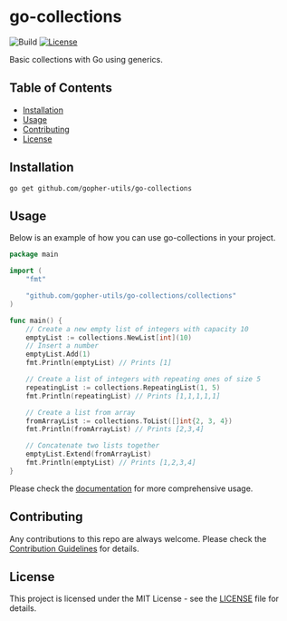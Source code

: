 # go-collections
<p>
<img src="https://github.com/gopher-utils/go-collections/actions/workflows/build.yml/badge.svg" alt="Build">
<a href="https://github.com/gopher-utils/go-collections/blob/main/LICENSE"><img src="https://img.shields.io/badge/license-MIT-purple" alt="License"></a>
</p>

Basic collections with Go using generics.

## Table of Contents

- [Installation](#installation)
- [Usage](#usage)
- [Contributing](#contributing)
- [License](#license)

## Installation

```shell
go get github.com/gopher-utils/go-collections
```

## Usage

Below is an example of how you can use go-collections in your project.

```go
package main

import (
	"fmt"

	"github.com/gopher-utils/go-collections/collections"
)

func main() {
	// Create a new empty list of integers with capacity 10
	emptyList := collections.NewList[int](10)
	// Insert a number
	emptyList.Add(1)
	fmt.Println(emptyList) // Prints [1]

	// Create a list of integers with repeating ones of size 5
	repeatingList := collections.RepeatingList(1, 5)
	fmt.Println(repeatingList) // Prints [1,1,1,1,1]

	// Create a list from array
	fromArrayList := collections.ToList([]int{2, 3, 4})
	fmt.Println(fromArrayList) // Prints [2,3,4]

	// Concatenate two lists together
	emptyList.Extend(fromArrayList)
	fmt.Println(emptyList) // Prints [1,2,3,4]
}

```

Please check the [documentation](https://pkg.go.dev/github.com/gopher-utils/go-collections) for more comprehensive usage.

## Contributing

Any contributions to this repo are always welcome. Please check the [Contribution Guidelines](CONTRIBUTING.md) for details.

## License

This project is licensed under the MIT License - see the [LICENSE](LICENSE) file for details.
